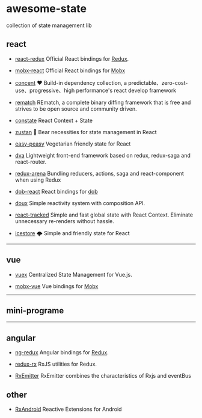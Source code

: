 # awesome-state
collection of state management lib


## react

- [react-redux](https://github.com/reduxjs/react-redux) Official React bindings for [Redux](https://github.com/reduxjs/redux).

- [mobx-react](https://github.com/mobxjs/mobx-react) Official React bindings for [Mobx](https://github.com/mobxjs/mobx)

- [concent](https://github.com/concentjs/concent) ❤️ Build-in dependency collection, a predictable、zero-cost-use、progressive、high performance's react develop framework

- [rematch](https://github.com/rematch/rematch) REmatch, a complete binary diffing framework that is free and strives to be open source and community driven.

- [constate](https://github.com/diegohaz/constate) React Context + State

- [zustan](https://github.com/react-spring/zustand) 🐻 Bear necessities for state management in React

- [easy-peasy](https://github.com/ctrlplusb/easy-peasy) Vegetarian friendly state for React

- [dva](https://github.com/dvajs/dva) Lightweight front-end framework based on redux, redux-saga and react-router.

- [redux-arena](https://github.com/hapood/redux-arena) Bundling reducers, actions, saga and react-component when using Redux

- [dob-react](https://github.com/dobjs/dob-react) React bindings for [dob](https://github.com/dobjs/dob)

- [doux](https://github.com/yisar/doux) Simple reactivity system with composition API.

- [react-tracked](https://github.com/dai-shi/react-tracked) Simple and fast global state with React Context. Eliminate unnecessary re-renders without hassle.

- [icestore](https://github.com/ice-lab/icestore) 🌩 Simple and friendly state for React
___
## vue

- [vuex](https://github.com/vuejs/vuex) Centralized State Management for Vue.js.

- [mobx-vue](https://github.com/mobxjs/mobx-vue) Vue bindings for [Mobx](https://github.com/mobxjs/mobx)

___
## mini-programe

___
## angular

- [ng-redux](https://github.com/angular-redux/ng-redux) Angular bindings for [Redux](https://github.com/reduxjs/redux).

- [redux-rx](https://github.com/acdlite/redux-rx) RxJS utilities for Redux.

- [RxEmitter](https://github.com/drawcall/RxEmitter) RxEmitter combines the characteristics of Rxjs and eventBus

## other

- [RxAndroid](https://github.com/ReactiveX/RxAndroid) Reactive Extensions for Android
